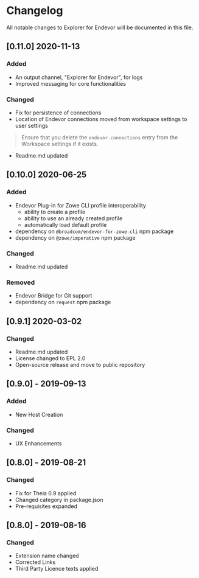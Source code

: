 # Changelog

All notable changes to Explorer for Endevor will be documented in this file.

## [0.11.0] 2020-11-13

### Added
- An output channel, "Explorer for Endevor", for logs
- Improved messaging for core functionalities

### Changed
- Fix for persistence of connections
- Location of Endevor connections moved from workspace settings to user settings
>Ensure that you delete the `endevor.connections` entry from the Workspace settings if it exists.
- Readme.md updated

## [0.10.0] 2020-06-25

### Added

- Endevor Plug-in for Zowe CLI profile interoperability
  - ability to create a profile
  - ability to use an already created profile
  - automatically load default profile
- dependency on `@broadcom/endevor-for-zowe-cli` npm package
- dependency on `@zowe/imperative` npm package

### Changed

- Readme.md updated

### Removed

- Endevor Bridge for Git support
- dependency on `request` npm package

## [0.9.1] 2020-03-02

### Changed

- Readme.md updated
- License changed to EPL 2.0
- Open-source release and move to public repository

## [0.9.0] - 2019-09-13

### Added

- New Host Creation

### Changed

- UX Enhancements

## [0.8.0] - 2019-08-21

### Changed

- Fix for Theia 0.9 applied
- Changed category in package.json
- Pre-requisites expanded

## [0.8.0] - 2019-08-16

### Changed

- Extension name changed
- Corrected Links
- Third Party Licence texts applied
